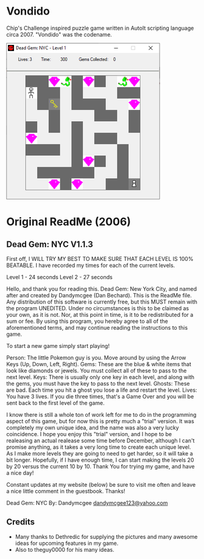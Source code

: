 # Vondido

Chip's Challenge inspired puzzle game written in AutoIt scripting language circa 2007. "Vondido" was the codename.

![screenshot](screenshot.png)

# Original ReadMe (2006)

## Dead Gem: NYC V1.1.3

First off, I WILL TRY MY BEST TO MAKE SURE THAT EACH LEVEL IS 100% BEATABLE.  I have recorded my times for each of the current levels.

Level 1 - 24 seconds
Level 2 - 27 seconds

Hello, and thank you for reading this.  Dead Gem: New York City, and named after and created by Dandymcgee (Dan Bechard).  This is the ReadMe file.  Any distribution of this software is currently free, but this MUST remain with the program UNEDITED.  Under no circumstances is this to be claimed as your own, as it is not.  Nor, at this point in time, is it to be redistributed for a sum or fee.  By using this program, you hereby agree to all of the aforementioned terms, and may continue reading the instructions to this game.

To start a new game simply start playing!

Person: The little Pokemon guy is you.  Move around by using the Arrow Keys (Up, Down, Left, Right).
Gems: These are the blue & white items that look like diamonds or jewels.  You must collect all of these to pass to the next level.
Keys: There is usually only one key in each level, and along with the gems, you must have the key to pass to the next level.
Ghosts: These are bad.  Each time you hit a ghost you lose a life and restart the level.
Lives: You have 3 lives.  If you die three times, that's a Game Over and you will be sent back to the first level of the game.

I know there is still a whole ton of work left for me to do in the programming aspect of this game, but for now this is pretty much a "trial" version.  It was completely my own unique idea, and the name was also a very lucky coincidence.  I hope you enjoy this "trial" version, and I hope to be realeasing an actual realease some time before December, although I can't promise anything, as it takes a very long time to create each unique level.  As I make more levels they are going to need to get harder, so it will take a bit longer.  Hopefully, if I have enough time, I can start making the levels 20 by 20 versus the current 10 by 10.  Thank You for trying my game, and have a nice day!

Constant updates at my website (below) be sure to visit me often and leave a nice little comment in the guestbook.  Thanks!

Dead Gem: NYC
By: Dandymcgee  <dandymcgee123@yahoo.com>

## Credits

- Many thanks to Dethredic for supplying the pictures and many awesome ideas for upcoming   features in my game.
- Also to theguy0000 for his many ideas.
